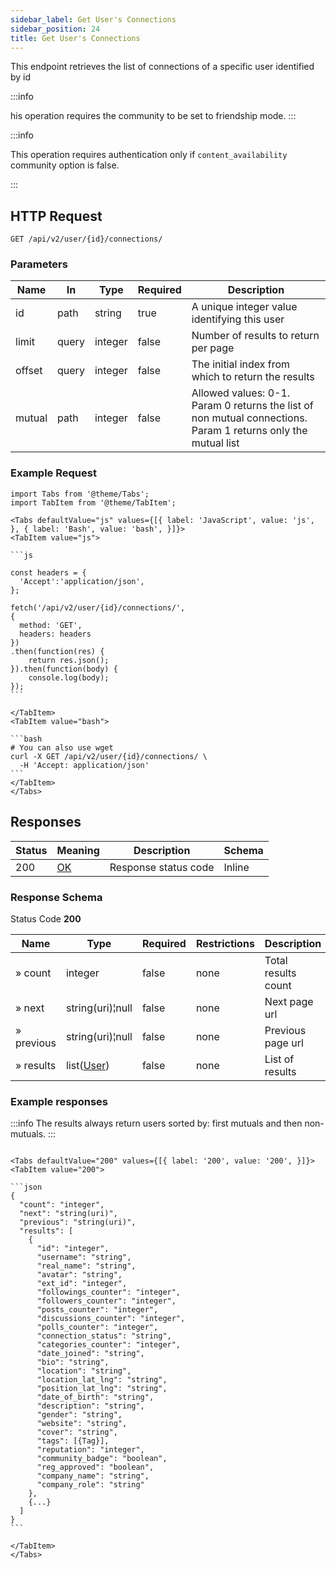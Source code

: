 ```yaml
---
sidebar_label: Get User's Connections
sidebar_position: 24
title: Get User's Connections
---
```


This endpoint retrieves the list of connections of a specific user identified by id

:::info

his operation requires the community to be set to friendship mode.
:::

:::info

This operation requires authentication only if `content_availability` community option is false.

:::

## HTTP Request

`GET /api/v2/user/{id}/connections/`

### Parameters

|Name|In|Type|Required|Description|
|---|---|---|---|---|
|id|path|string|true|A unique integer value identifying this user|
|limit|query|integer|false|Number of results to return per page|
|offset|query|integer|false|The initial index from which to return the results|
|mutual|path|integer|false|Allowed values: 0-1. Param 0 returns the list of non mutual connections. Param 1 returns only the mutual list|

### Example Request

````mdx-code-block
import Tabs from '@theme/Tabs';
import TabItem from '@theme/TabItem';

<Tabs defaultValue="js" values={[{ label: 'JavaScript', value: 'js', }, { label: 'Bash', value: 'bash', }]}>
<TabItem value="js">

```js

const headers = {
  'Accept':'application/json',
};

fetch('/api/v2/user/{id}/connections/',
{
  method: 'GET',
  headers: headers
})
.then(function(res) {
    return res.json();
}).then(function(body) {
    console.log(body);
});
```

</TabItem>
<TabItem value="bash">

```bash
# You can also use wget
curl -X GET /api/v2/user/{id}/connections/ \
  -H 'Accept: application/json'
```
</TabItem>
</Tabs>
````

## Responses

|Status|Meaning|Description| Schema |
|---|---|---|--------|
|200|[OK](https://tools.ietf.org/html/rfc7231#section-6.3.1)|Response status code| Inline |

### Response Schema

Status Code **200**

|Name|Type|Required|Restrictions|Description|
|---|---|---|---|---|
|» count|integer|false|none|Total results count|
|» next|string(uri)¦null|false|none|Next page url|
|» previous|string(uri)¦null|false|none|Previous page url|
|» results|list([User](/docs/apireference/v2/schemas/user))|false|none|List of results|

### Example responses

:::info
The results always return users sorted by: first mutuals and then non-mutuals.
:::

````mdx-code-block

<Tabs defaultValue="200" values={[{ label: '200', value: '200', }]}>
<TabItem value="200">

```json
{
  "count": "integer",
  "next": "string(uri)",
  "previous": "string(uri)",
  "results": [
    {
      "id": "integer",
      "username": "string",
      "real_name": "string",
      "avatar": "string",
      "ext_id": "integer",
      "followings_counter": "integer",
      "followers_counter": "integer",
      "posts_counter": "integer",
      "discussions_counter": "integer",
      "polls_counter": "integer",
      "connection_status": "string",
      "categories_counter": "integer",
      "date_joined": "string",
      "bio": "string",
      "location": "string",
      "location_lat_lng": "string",
      "position_lat_lng": "string",
      "date_of_birth": "string",
      "description": "string",
      "gender": "string",
      "website": "string",
      "cover": "string",
      "tags": [{Tag}],
      "reputation": "integer",
      "community_badge": "boolean",
      "reg_approved": "boolean",
      "company_name": "string",
      "company_role": "string"
    },
    {...}
  ]
}
```

</TabItem>
</Tabs>
````





